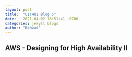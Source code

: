 ```yaml
---
layout: post
title:  "CIT481 Blog 5"
date:   2021-04-02 18:51:41 -0700
categories: jekyll blogs
author: "Behzad"
---
```


## AWS - Designing for High Availability II
